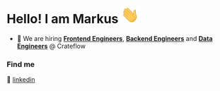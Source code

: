<!--
**mrkshdt/mrkshdt** is a ✨ _special_ ✨ repository because its `README.md` (this file) appears on your GitHub profile.

Here are some ideas to get you started:

- 🔭 I’m currently working on ...
- 🌱 I’m currently learning ...
- 👯 I’m looking to collaborate on ...
- 🤔 I’m looking for help with ...
- 💬 Ask me about ...
- 📫 How to reach me: ...
- 😄 Pronouns: ...
- ⚡ Fun fact: ...
-->


# Hello! I am Markus <img src="https://github.com/mrkshdt/mrkshdt/blob/main/wave.gif?raw=true" width="40px">


- 👯 We are hiring <ins><b>Frontend Engineers</b></ins>, <ins><b>Backend Engineers</b></ins> and <ins><b>Data Engineers</b></ins> @ Crateflow



### Find me


👔 [linkedin][linkedin] 


[linkedin]:  https://www.linkedin.com/in/markus-heidt/


